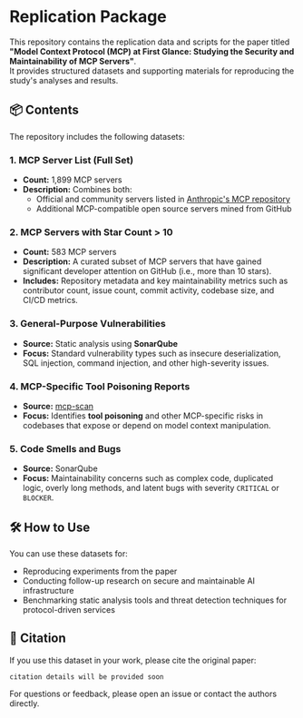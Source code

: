 # Replication Package

This repository contains the replication data and scripts for the paper titled  
**"Model Context Protocol (MCP) at First Glance: Studying the Security and Maintainability of MCP Servers"**.  
It provides structured datasets and supporting materials for reproducing the study's analyses and results.

## 📦 Contents

The repository includes the following datasets:

### 1. MCP Server List (Full Set)
- **Count:** 1,899 MCP servers
- **Description:** Combines both:
  - Official and community servers listed in [Anthropic's MCP repository](https://github.com/modelcontextprotocol/servers)
  - Additional MCP-compatible open source servers mined from GitHub

### 2. MCP Servers with Star Count > 10
- **Count:** 583 MCP servers
- **Description:** A curated subset of MCP servers that have gained significant developer attention on GitHub (i.e., more than 10 stars).
- **Includes:** Repository metadata and key maintainability metrics such as contributor count, issue count, commit activity, codebase size, and CI/CD metrics.

### 3. General-Purpose Vulnerabilities
- **Source:** Static analysis using **SonarQube**
- **Focus:** Standard vulnerability types such as insecure deserialization, SQL injection, command injection, and other high-severity issues.

### 4. MCP-Specific Tool Poisoning Reports
- **Source:** [mcp-scan](https://github.com/momentohq/mcp-scan)
- **Focus:** Identifies **tool poisoning** and other MCP-specific risks in codebases that expose or depend on model context manipulation.

### 5. Code Smells and Bugs
- **Source:** SonarQube
- **Focus:** Maintainability concerns such as complex code, duplicated logic, overly long methods, and latent bugs with severity `CRITICAL` or `BLOCKER`.

## 🛠 How to Use

You can use these datasets for:
- Reproducing experiments from the paper
- Conducting follow-up research on secure and maintainable AI infrastructure
- Benchmarking static analysis tools and threat detection techniques for protocol-driven services

## 📜 Citation

If you use this dataset in your work, please cite the original paper:

```
citation details will be provided soon
```

For questions or feedback, please open an issue or contact the authors directly.
